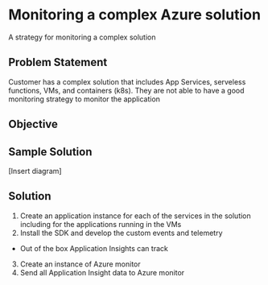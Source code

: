 # Monitoring a complex Azure solution

A strategy for monitoring a complex solution

## Problem Statement

Customer has a complex solution that includes App Services, serveless functions, VMs, and containers (k8s). They are not able to have a good monitoring strategy to monitor the application

## Objective

## Sample Solution

[Insert diagram]

## Solution

1) Create an application instance for each of the services in the solution including for the applications running in the VMs
2) Install the SDK and develop the custom events and telemetry
 - Out of the box Application Insights can track 
3) Create an instance of Azure monitor
4) Send all Application Insight data to Azure monitor

